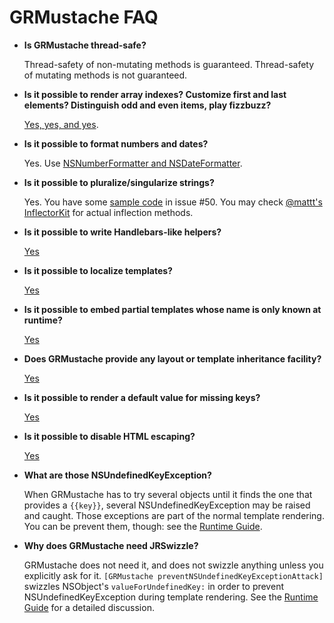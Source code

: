 GRMustache FAQ
==============

- **Is GRMustache thread-safe?**
    
    Thread-safety of non-mutating methods is guaranteed. Thread-safety of mutating methods is not guaranteed.

- **Is it possible to render array indexes? Customize first and last elements? Distinguish odd and even items, play fizzbuzz?**
    
    [Yes, yes, and yes](sample_code/indexes.md).

- **Is it possible to format numbers and dates?**
    
    Yes. Use [NSNumberFormatter and NSDateFormatter](NSFormatter.md).

- **Is it possible to pluralize/singularize strings?**
    
    Yes. You have some [sample code](https://github.com/groue/GRMustache/issues/50#issuecomment-16197912) in issue #50. You may check [@mattt's InflectorKit](https://github.com/mattt/InflectorKit) for actual inflection methods.

- **Is it possible to write Handlebars-like helpers?**
    
    [Yes](rendering_objects.md#example-a-handlebarsjs-helper)

- **Is it possible to localize templates?**

    [Yes](standard_library.md#localize)

- **Is it possible to embed partial templates whose name is only known at runtime?**

    [Yes](rendering_objects.md)

- **Does GRMustache provide any layout or template inheritance facility?**
    
    [Yes](template_inheritance.md)

- **Is it possible to render a default value for missing keys?**

    [Yes](view_model.md#default-values)

- **Is it possible to disable HTML escaping?**

    [Yes](html_vs_text.md)

- **What are those NSUndefinedKeyException?**

    When GRMustache has to try several objects until it finds the one that provides a `{{key}}`, several NSUndefinedKeyException may be raised and caught. Those exceptions are part of the normal template rendering. You can be prevent them, though: see the [Runtime Guide](runtime.md#detailed-description-of-grmustache-handling-of-valueforkey).

- **Why does GRMustache need JRSwizzle?**

    GRMustache does not need it, and does not swizzle anything unless you explicitly ask for it. `[GRMustache preventNSUndefinedKeyExceptionAttack]` swizzles NSObject's `valueForUndefinedKey:` in order to prevent NSUndefinedKeyException during template rendering. See the [Runtime Guide](runtime.md#detailed-description-of-grmustache-handling-of-valueforkey) for a detailed discussion.



